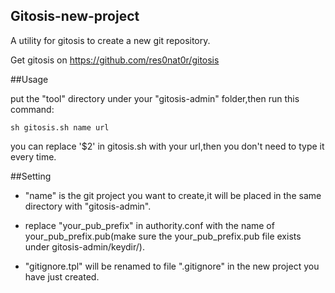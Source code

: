 Gitosis-new-project
--------------------
A utility for gitosis to create a new git repository.

Get gitosis on <https://github.com/res0nat0r/gitosis>

##Usage

put the "tool" directory under your "gitosis-admin" folder,then run this command:

```shell
sh gitosis.sh name url
```

you can replace '$2' in gitosis.sh with your url,then you don't need to type it every time.

##Setting

* "name" is the git project you want to create,it will be placed in the same directory with "gitosis-admin".

* replace "your_pub_prefix" in authority.conf with the name of your_pub_prefix.pub(make sure the your_pub_prefix.pub file exists under gitosis-admin/keydir/).

* "gitignore.tpl" will be renamed to file ".gitignore" in the new project you have just created. 
